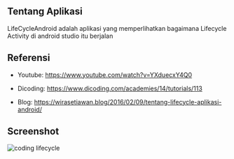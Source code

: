 Tentang Aplikasi
-------
LifeCycleAndroid  adalah aplikasi yang memperlihatkan bagaimana Lifecycle Activity di android studio itu berjalan


Referensi
---------
- Youtube: https://www.youtube.com/watch?v=YXduecxY4Q0

- Dicoding: https://www.dicoding.com/academies/14/tutorials/113

- Blog: https://wirasetiawan.blog/2016/02/09/tentang-lifecycle-aplikasi-android/


Screenshot
------------
![coding lifecycle](https://user-images.githubusercontent.com/50509675/63209760-87e34700-c10f-11e9-8934-eee67a2ef81d.png)

